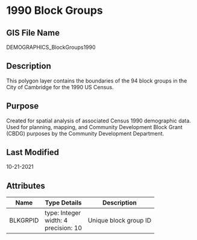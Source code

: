 # 1990 Block Groups
## GIS File Name
DEMOGRAPHICS_BlockGroups1990
## Description
<DIV STYLE="text-align:Left;"><DIV><DIV><P><SPAN>This polygon layer contains the boundaries of the 94 block groups in the City of Cambridge for the 1990 US Census.</SPAN></P></DIV></DIV></DIV>

## Purpose
Created for spatial analysis of associated Census 1990 demographic data. Used for planning, mapping, and Community Development Block Grant (CBDG) purposes by the Community Development Department.
## Last Modified
10-21-2021
## Attributes
|Name|Type Details|Description|
|----|------------|-----------|
|BLKGRPID|type: Integer<br/>width: 4<br/>precision: 10|Unique block group ID|

